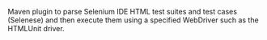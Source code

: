 Maven plugin to parse Selenium IDE HTML test suites and test cases (Selenese) and then execute them using a specified WebDriver such as the HTMLUnit driver.